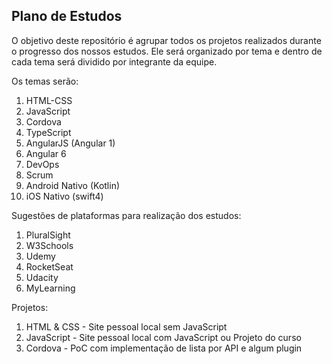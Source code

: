 ## Plano de Estudos

O objetivo deste repositório é agrupar todos os projetos realizados durante o progresso dos nossos estudos. Ele será organizado por tema e dentro de cada tema será dividido por integrante da equipe.

Os temas serão:

1. HTML-CSS 
1. JavaScript
1. Cordova
1. TypeScript
1. AngularJS (Angular 1)
1. Angular 6
1. DevOps
1. Scrum
1. Android Nativo (Kotlin)
1. iOS Nativo (swift4)

Sugestões de plataformas para realização dos estudos:

1. PluralSight
1. W3Schools
1. Udemy
1. RocketSeat
1. Udacity
1. MyLearning

Projetos:

1. HTML & CSS - Site pessoal local sem JavaScript
1. JavaScript - Site pessoal local com JavaScript ou Projeto do curso
1. Cordova - PoC com implementação de lista por API e algum plugin
